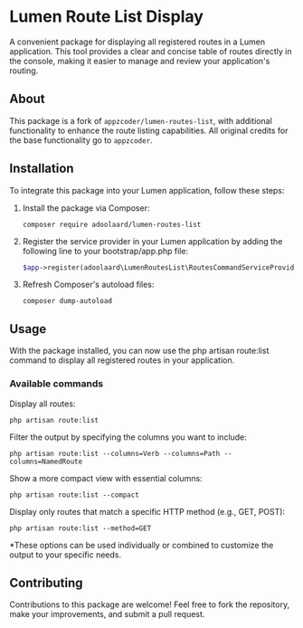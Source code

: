 # Lumen Route List Display
A convenient package for displaying all registered routes in a Lumen application. This tool provides a clear and concise table of routes directly in the console, making it easier to manage and review your application's routing.


## About
This package is a fork of `appzcoder/lumen-routes-list`, with additional functionality to enhance the route listing capabilities. All original credits for the base functionality go to `appzcoder`.

## Installation

To integrate this package into your Lumen application, follow these steps:

1. Install the package via Composer:
    ```
    composer require adoolaard/lumen-routes-list
    ```

2. Register the service provider in your Lumen application by adding the following line to your bootstrap/app.php file:
    ```php
    $app->register(adoolaard\LumenRoutesList\RoutesCommandServiceProvider::class);
    ```

3.  Refresh Composer's autoload files:
    ```
    composer dump-autoload
    ```

## Usage

With the package installed, you can now use the php artisan route:list command to display all registered routes in your application.

### Available commands

Display all routes:
```
php artisan route:list
```

Filter the output by specifying the columns you want to include:
```
php artisan route:list --columns=Verb --columns=Path --columns=NamedRoute
```

Show a more compact view with essential columns:
```
php artisan route:list --compact
```

Display only routes that match a specific HTTP method (e.g., GET, POST):
```
php artisan route:list --method=GET
```

*These options can be used individually or combined to customize the output to your specific needs.


## Contributing
Contributions to this package are welcome! Feel free to fork the repository, make your improvements, and submit a pull request.



